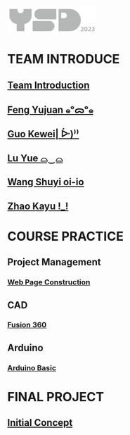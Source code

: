 <div>
  <img src="https://github.com/erkoww/YSD_img/blob/main/img/1ogo.png?raw=true" width = "200"/>
</div>

# TEAM INTRODUCE
  ## [Team Introduction](teamintro.md)
  ## [Feng Yujuan ๑ᵒᯅᵒ๑ ](FYJ.md)
  ## [Guo Kewei| ᐕ)⁾⁾](GKW.md)
  ## [Lu Yue ⌓‿⌓ ](LY.md)
  ## [Wang Shuyi oi-io ](WSY.md)
  ## [Zhao Kayu !_! ](ZKY.md)
# COURSE PRACTICE
  ## Project Management
  ### [Web Page Construction](_webbuild.md)
  ## CAD
  ### [Fusion 360](_fusion360.md)
  ## Arduino
  ### [Arduino Basic](_arduino_basic.md)
# FINAL PROJECT
  ##  [Initial Concept](_concept.md)
  
